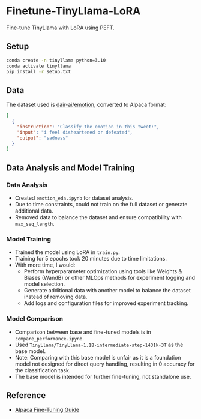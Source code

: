 # Finetune-TinyLlama-LoRA

Fine-tune TinyLlama with LoRA using PEFT.

## Setup

```bash
conda create -n tinyllama python=3.10
conda activate tinyllama
pip install -r setup.txt
```

## Data

The dataset used is [dair-ai/emotion](https://huggingface.co/datasets/dair-ai/emotion), converted to Alpaca format:

```json
[
  {
    "instruction": "Classify the emotion in this tweet:",
    "input": "i feel disheartened or defeated",
    "output": "sadness"
  }
]
```

## Data Analysis and Model Training

### Data Analysis
- Created `emotion_eda.ipynb` for dataset analysis.
- Due to time constraints, could not train on the full dataset or generate additional data.
- Removed data to balance the dataset and ensure compatibility with `max_seq_length`.

### Model Training
- Trained the model using LoRA in `train.py`.
- Training for 5 epochs took 20 minutes due to time limitations.
- With more time, I would:
  - Perform hyperparameter optimization using tools like Weights & Biases (WandB) or other MLOps methods for experiment logging and model selection.
  - Generate additional data with another model to balance the dataset instead of removing data.
  - Add logs and configuration files for improved experiment tracking.

### Model Comparison
- Comparison between base and fine-tuned models is in `compare_performance.ipynb`.
- Used `TinyLlama/TinyLlama-1.1B-intermediate-step-1431k-3T` as the base model.
- Note: Comparing with this base model is unfair as it is a foundation model not designed for direct query handling, resulting in 0 accuracy for the classification task.
- The base model is intended for further fine-tuning, not standalone use.

## Reference
- [Alpaca Fine-Tuning Guide](https://www.mlexpert.io/blog/alpaca-fine-tuning)